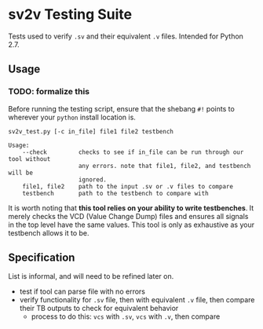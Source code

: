 # sv2v Testing Suite
Tests used to verify `.sv` and their equivalent `.v` files.
Intended for Python 2.7.

## Usage
### TODO: formalize this
Before running the testing script, ensure that the shebang `#!` points to
wherever your `python` install location is.
```
sv2v_test.py [-c in_file] file1 file2 testbench

Usage:
    --check         checks to see if in_file can be run through our tool without
                    any errors. note that file1, file2, and testbench will be
                    ignored.
    file1, file2    path to the input .sv or .v files to compare
    testbench       path to the testbench to compare with
```

It is worth noting that **this tool relies on your ability to write
testbenches**. It merely checks the VCD (Value Change Dump) files and ensures
all signals in the top level have the same values. This tool is only as
exhaustive as your testbench allows it to be.

## Specification
List is informal, and will need to be refined later on.
- test if tool can parse file with no errors
- verify functionality for `.sv` file, then with equivalent `.v` file, then
  compare their TB outputs to check for equivalent behavior
    - process to do this: `vcs` with `.sv`, `vcs` with `.v`, then compare
